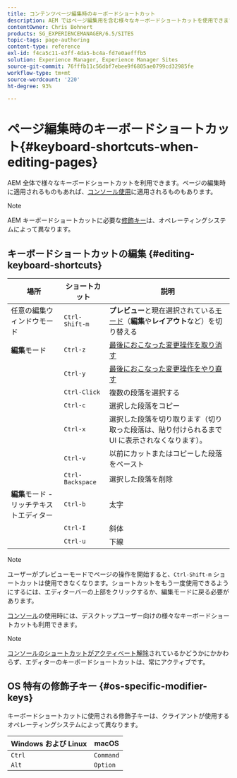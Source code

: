 ```yaml
---
title: コンテンツページ編集時のキーボードショートカット
description: AEM ではページ編集用を含む様々なキーボードショートカットを使用できます
contentOwner: Chris Bohnert
products: SG_EXPERIENCEMANAGER/6.5/SITES
topic-tags: page-authoring
content-type: reference
exl-id: f4ca5c11-e3ff-4da5-bc4a-fd7e0aefffb5
solution: Experience Manager, Experience Manager Sites
source-git-commit: 76fffb11c56dbf7ebee9f6805ae0799cd32985fe
workflow-type: tm+mt
source-wordcount: '220'
ht-degree: 93%

---
```


# ページ編集時のキーボードショートカット{#keyboard-shortcuts-when-editing-pages}

AEM 全体で様々なキーボードショートカットを利用できます。ページの編集時に適用されるものもあれば、[コンソール使用](/help/sites-authoring/keyboard-shortcuts.md)に適用されるものもあります。

>[!NOTE]
>
>AEM キーボードショートカットに必要な[修飾キー](/help/sites-authoring/page-authoring-keyboard-shortcuts.md#os-specific-modifier-keys)は、オペレーティングシステムによって異なります。

## キーボードショートカットの編集 {#editing-keyboard-shortcuts}

| 場所 | ショートカット | 説明 |
|---|---|---|
| 任意の編集ウィンドウモード | `Ctrl-Shift-m` | **プレビュー**&#x200B;と現在選択されている[モード](/help/sites-authoring/author-environment-tools.md#page-modes)</a>（**編集**&#x200B;や&#x200B;**レイアウト**&#x200B;など）を切り替える |
| **編集**&#x200B;モード | `Ctrl-z` | [最後におこなった変更操作を取り消す](/help/sites-authoring/editing-content.md#undoing-and-redoing-page-edits) |
|  | `Ctrl-y` | [最後におこなった変更操作をやり直す](/help/sites-authoring/editing-content.md#undoing-and-redoing-page-edits) |
|  | `Ctrl-Click` | 複数の段落を選択する |
|  | `Ctrl-c` | 選択した段落をコピー |
|  | `Ctrl-x` | 選択した段落を切り取ります（切り取った段落は、貼り付けられるまで UI に表示されなくなります）。 |
|  | `Ctrl-v` | 以前にカットまたはコピーした段落をペースト |
|  | `Ctrl-Backspace` | 選択した段落を削除 |
| **編集**&#x200B;モード - リッチテキストエディター | `Ctrl-b` | 太字 |
|  | `Ctrl-I` | 斜体 |
|  | `Ctrl-u` | 下線 |

>[!NOTE]
>
>ユーザーがプレビューモードでページの操作を開始すると、`Ctrl-Shift-m` ショートカットは使用できなくなります。ショートカットをもう一度使用できるようにするには、エディターバーの上部をクリックするか、編集モードに戻る必要があります。

[コンソール](/help/sites-authoring/keyboard-shortcuts.md)の使用時には、デスクトップユーザー向けの様々なキーボードショートカットも利用できます。

>[!NOTE]
>
[コンソールのショートカットがアクティベート解除](/help/sites-authoring/keyboard-shortcuts.md#deactivating-keyboard-shortcuts)されているかどうかにかかわらず、エディターのキーボードショートカットは、常にアクティブです。

## OS 特有の修飾子キー {#os-specific-modifier-keys}

キーボードショートカットに使用される修飾子キーは、クライアントが使用するオペレーティングシステムによって異なります。

| Windows および Linux | macOS |
|---|---|
| `Ctrl` | `Command` |
| `Alt` | `Option` |
